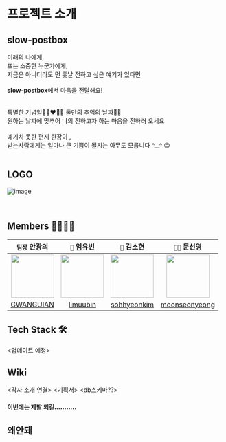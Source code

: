 # 프로젝트 소개
## slow-postbox
미래의 나에게, </br>
또는 소중한 누군가에게,</br>
지금은 아니더라도 먼 훗날 전하고 싶은 얘기가 있다면 </br>
</br>
<b>slow-postbox</b>에서 마음을 전달해요!
</br></br>

특별한 기념일👩🏻‍❤️‍👨🏻 둘만의 추억의 날짜👯‍♀️</br>
원하는 날짜에 맞추어 나의 전하고자 하는 마음을 전하러 오세요</br>
</br>
예기치 못한 편지 한장이 , </br>
받는사람에게는 얼마나 큰 기쁨이 될지는 아무도 모릅니다 ^__^ 😊</br>
</br>

## LOGO
![image](https://user-images.githubusercontent.com/85778994/140707462-f12fa00f-4333-4e35-8846-4cde190b9a26.png)



</br>


## Members 👩‍👩‍👦‍👦
|```팀장``` 안광의|```🎸``` 임유빈|```🍺``` 김소현|```👼🏻``` 문선영|
|:-:|:-:|:-:|:-:|
|<img src="https://cdn.discordapp.com/attachments/869625117158825988/907180163329052692/aae8a6315b17f71b.png" width=100>|<img src="https://media.discordapp.net/attachments/869625117158825988/907180717287559188/IMG_2473.jpg?width=586&height=586" width=100>|<img src="https://media.discordapp.net/attachments/869625117158825988/907181056355106826/unknown.png?width=452&height=586" width=100>|<img src="https://media.discordapp.net/attachments/869625117158825988/907180161731018802/1a9bad7de9f0a7ea.jpeg?width=552&height=586" width=100>|
|[GWANGUIAN](https://github.com/GWANGUIAN)|[limuubin](https://github.com/lim-yubin)| [sohhyeonkim](https://github.com/sohhyeonkim) |[moonseonyeong](https://github.com/moonseonyeong)|

<test1>

## Tech Stack 🛠

<업데이트 예정>

## Wiki
<각자 소개 연결>
<기획서>
<IA>
<db스키마??>
  

#### 이번에는 제발 되길...........

## 왜안돼  
